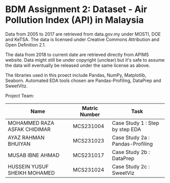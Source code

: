 # BDM Assignment 2: Dataset - Air Pollution Index (API) in Malaysia

Data from 2005 to 2017 are retrieved from data.gov.my under MOSTI, DOE and KeTSA. The data is licensed under Creative Commons Attribution and Open Definition 2.1.

The data from 2018 to current date are retrieved directly from APIMS website. Data might still be under copyright (unclear) but it's safe to assume the data will eventually be released under the same license as above.

The libraries used in this proect include Pandas, NumPy, Matplotlib, Seaborn. Automated EDA tools chosen are Pandas-Profiling, DataPrep and SweetVitz.

Project Team:

| Name          | Matric Number  | Task            |
| ------------- | -------------- | --------------- |
| MOHAMMED RAZA ASFAK CHIDIMAR     | MCS231004       | Case Study 1   : Step by step EDA          |
| AYAZ RAHMAN BHUIYAN    | MCS231023       | Case Study 2a : Pandas-Profiling          |
| MUSAB IBNE AHMAD  | MCS231017        | Case Study 2b : DataPrep          |
| HUSSEIN YUSUF SHEIKH MOHAMED   | MCS231024       | Case Study 2c :  SweetViz          |

